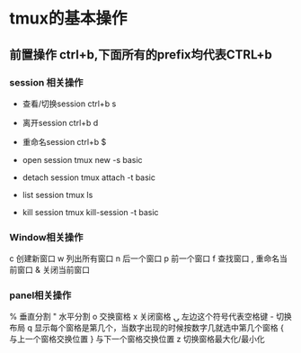 # tmux的基本操作

## 前置操作 ctrl+b,下面所有的prefix均代表CTRL+b

### session 相关操作
* 查看/切换session
ctrl+b s
* 离开session
ctrl+b d
* 重命名session
ctrl+b $

* open session
tmux new -s basic

* detach session
tmux attach -t basic

* list session
tmux ls

* kill session
tmux kill-session -t basic

### Window相关操作
c  创建新窗口
w  列出所有窗口
n  后一个窗口
p  前一个窗口
f  查找窗口
,  重命名当前窗口
&  关闭当前窗口

### panel相关操作
%  垂直分割
"  水平分割
o  交换窗格
x  关闭窗格
⍽  左边这个符号代表空格键 - 切换布局
q 显示每个窗格是第几个，当数字出现的时候按数字几就选中第几个窗格
{ 与上一个窗格交换位置
} 与下一个窗格交换位置
z 切换窗格最大化/最小化
